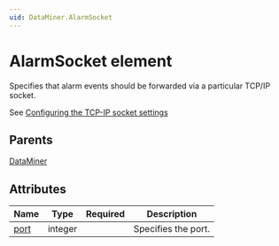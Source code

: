 ```yaml
---
uid: DataMiner.AlarmSocket
---
```


# AlarmSocket element

Specifies that alarm events should be forwarded via a particular TCP/IP socket.

See [Configuring the TCP-IP socket settings](xref:Configuring_the_TCP-IP_socket_settings#configuring-the-tcp-ip-socket-settings)

## Parents

[DataMiner](xref:DataMiner)

## Attributes

| Name | Type | Required | Description |
| --- | --- | --- | --- |
| [port](xref:DataMiner.AlarmSocket-port) | integer |  | Specifies the port. |
